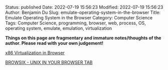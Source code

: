 Status: published
Date: 2022-07-19 15:56:23
Modified: 2022-07-19 15:56:23
Author: Benjamin Du
Slug: emulate-operating-system-in-the-browser
Title: Emulate Operating System in the Browser
Category: Computer Science
Tags: Computer Science, programming, browser, web, process, OS, operating system, emulate, emulation, virtualization

**Things on this page are fragmentary and immature notes/thoughts of the author. Please read with your own judgement!**


[x86 Virtualization in Browser](https://copy.sh/v86/)

[BROWSIX - UNIX IN YOUR BROWSER TAB](https://browsix.org/)